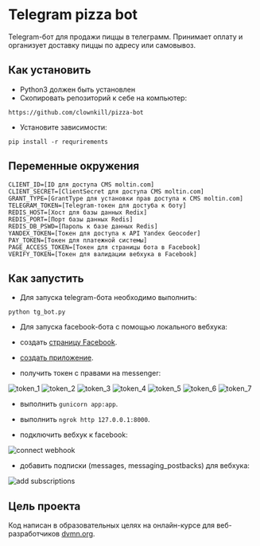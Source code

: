 # Telegram pizza bot
Telegram-бот для продажи пиццы в телеграмм. Принимает оплату и организует доставку пиццы по адресу или самовывоз.

## Как установить

* Python3 должен быть установлен
* Скопировать репозиторий к себе на компьютер:
```
https://github.com/clownkill/pizza-bot
```
* Установите зависимости:
```
pip install -r requrirements
```

## Переменные окружения

```
CLIENT_ID=[ID для доступа CMS moltin.com]
CLIENT_SECRET=[ClientSecret для доступа CMS moltin.com]
GRANT_TYPE=[GrantType для установки прав доступа к CMS moltin.com]
TELEGRAM_TOKEN=[Telegram-токен для достуба к боту]
REDIS_HOST=[Хост для базы данных Redix]
REDIS_PORT=[Порт базы данных Redis]
REDIS_DB_PSWD=[Пароль к базе данных Redis]
YANDEX_TOKEN=[Токен для доступа к API Yandex Geocoder]
PAY_TOKEN=[Токен для платежной системы]
PAGE_ACCESS_TOKEN=[Токен для страницы бота в Facebook]
VERIFY_TOKEN=[Токен для валидации вебхука в Facebook]
```

## Как запустить

* Для запуска telegram-бота необходимо выполнить:
```
python tg_bot.py
```

* Для запуска facebook-бота с помощью локального вебхука:
- создать [страницу Facebook](https://www.facebook.com/bookmarks/pages?ref_type=logout_gear).

- [создать приложение](https://developers.facebook.com/apps/).

- получить токен с правами на messenger:

![token_1](https://dvmn.org/filer/canonical/1565713050/213/)
![token_2](https://dvmn.org/filer/canonical/1565713050/214/)
![token_3](https://dvmn.org/filer/canonical/1565713041/195/)
![token_4](https://dvmn.org/filer/canonical/1565713041/196/)
![token_5](https://dvmn.org/filer/canonical/1565713042/197/)
![token_6](https://dvmn.org/filer/canonical/1565713043/199/)
![token_7](https://dvmn.org/filer/canonical/1565713043/200/)

- выполнить ```gunicorn app:app```.

- выполнить ```ngrok http 127.0.0.1:8000```.

- подключить вебхук к facebook:

![connect webhook](https://dvmn.org/filer/canonical/1565713044/201/)

- добавить подписки (messages, messaging_postbacks) для вебхука:

![add subscriptions](https://dvmn.org/filer/canonical/1565713044/202/)

## Цель проекта

Код написан в образовательных целях на онлайн-курсе для веб-разработчиков [dvmn.org](https://dvmn.org).
